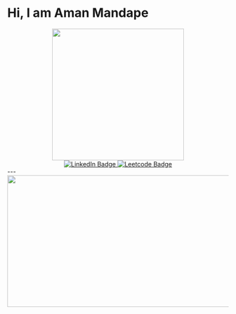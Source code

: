 # Hi, I am Aman Mandape


<div id="header" align="center">
  <img src="https://media.giphy.com/media/v1.Y2lkPTc5MGI3NjExNW1iZTlxbW0ybmZjMTFieWZ6OGpyYWRpZ284ajB4NjM1aWthNnhleSZlcD12MV9pbnRlcm5hbF9naWZfYnlfaWQmY3Q9Zw/f8hd7QP9LT31Rk2NG1/giphy.gif" width="300"/>
</div>

<div id="badges" align="center">
  <a href="https://www.linkedin.com/in/amanvmandape/">
    <img src="https://img.shields.io/badge/LinkedIn-blue?style=for-the-badge&logo=linkedin&logoColor=white" alt="LinkedIn Badge"/>
  </a>
  <a href="https://leetcode.com/amanvmandape/">
    <img src="https://img.shields.io/badge/Leetcode-yellow?style=for-the-badge&logo=Leetcode&logoColor=white" alt="Leetcode Badge"/>
  </a>
</div>

<div id="badges" align="center">
  <img src="https://komarev.com/ghpvc/?username=amanvmandape&style=flat-square&color=blue" alt=""/>
</div>
---
<div align="center">
  <img src="https://media.giphy.com/media/dWesBcTLavkZuG35MI/giphy.gif" width="600" height="300"/>
</div>
